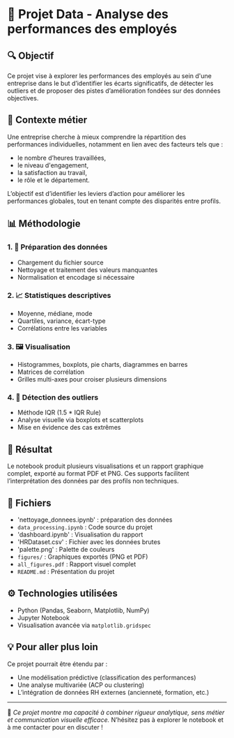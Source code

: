 # 🧠 Projet Data - Analyse des performances des employés

## 🔍 Objectif
Ce projet vise à explorer les performances des employés au sein d'une entreprise dans le but d’identifier les écarts significatifs, de détecter les outliers et de proposer des pistes d’amélioration fondées sur des données objectives.

## 🧩 Contexte métier
Une entreprise cherche à mieux comprendre la répartition des performances individuelles, notamment en lien avec des facteurs tels que :
- le nombre d’heures travaillées,
- le niveau d'engagement,
- la satisfaction au travail,
- le rôle et le département.

L’objectif est d’identifier les leviers d’action pour améliorer les performances globales, tout en tenant compte des disparités entre profils.

## 📊 Méthodologie

### 1. 📁 Préparation des données
- Chargement du fichier source
- Nettoyage et traitement des valeurs manquantes
- Normalisation et encodage si nécessaire

### 2. 📈 Statistiques descriptives
- Moyenne, médiane, mode
- Quartiles, variance, écart-type
- Corrélations entre les variables

### 3. 🖼 Visualisation
- Histogrammes, boxplots, pie charts, diagrammes en barres
- Matrices de corrélation
- Grilles multi-axes pour croiser plusieurs dimensions

### 4. 🚨 Détection des outliers
- Méthode IQR (1.5 * IQR Rule)
- Analyse visuelle via boxplots et scatterplots
- Mise en évidence des cas extrêmes

## 🧾 Résultat
Le notebook produit plusieurs visualisations et un rapport graphique complet, exporté au format PDF et PNG. Ces supports facilitent l’interprétation des données par des profils non techniques.

## 📁 Fichiers
- 'nettoyage_donnees.ipynb' : préparation des données
- `data_processing.ipynb` : Code source du projet
- 'dashboard.ipynb' : Visualisation du rapport
- 'HRDataset.csv' : Fichier avec les données brutes
- 'palette.png' : Palette de couleurs
- `figures/` : Graphiques exportés (PNG et PDF)
- `all_figures.pdf` : Rapport visuel complet
- `README.md` : Présentation du projet

## ⚙️ Technologies utilisées
- Python (Pandas, Seaborn, Matplotlib, NumPy)
- Jupyter Notebook
- Visualisation avancée via `matplotlib.gridspec`

## 💡 Pour aller plus loin
Ce projet pourrait être étendu par :
- Une modélisation prédictive (classification des performances)
- Une analyse multivariée (ACP ou clustering)
- L’intégration de données RH externes (ancienneté, formation, etc.)

---

🎯 *Ce projet montre ma capacité à combiner rigueur analytique, sens métier et communication visuelle efficace.* N’hésitez pas à explorer le notebook et à me contacter pour en discuter !

